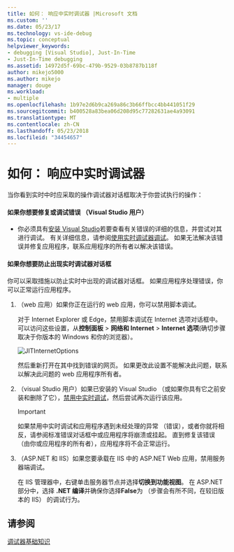 ```yaml
---
title: 如何： 响应中实时调试器 |Microsoft 文档
ms.custom: ''
ms.date: 05/23/17
ms.technology: vs-ide-debug
ms.topic: conceptual
helpviewer_keywords:
- debugging [Visual Studio], Just-In-Time
- Just-In-Time debugging
ms.assetid: 14972d5f-69bc-479b-9529-03b8787b118f
author: mikejo5000
ms.author: mikejo
manager: douge
ms.workload:
- multiple
ms.openlocfilehash: 1b97e2d6b9ca269a86c3b66ffbcc4bb441051f29
ms.sourcegitcommit: b400528a83bea06d208d95c77282631ae4a93091
ms.translationtype: MT
ms.contentlocale: zh-CN
ms.lasthandoff: 05/23/2018
ms.locfileid: "34454657"
---
```

# <a name="how-to-respond-to-the-just-in-time-debugger"></a>如何： 响应中实时调试器

当你看到实时中时应采取的操作调试器对话框取决于你尝试执行的操作：

#### <a name="if-you-want-to-fix-or-debug-the-error-visual-studio-users"></a>如果你想要修复或调试错误 （Visual Studio 用户）

- 你必须具有[安装 Visual Studio](http://www.visualstudio.com)若要查看有关错误的详细的信息，并尝试对其进行调试。 有关详细信息，请参阅[使用实时调试器调试](../debugger/debug-using-the-just-in-time-debugger.md)。 如果无法解决该错误并修复应用程序，联系应用程序的所有者以解决该错误。

#### <a name="if-you-want-to-prevent-the-just-in-time-debugger-dialog-box-from-appearing"></a>如果你想要防止出现实时调试器对话框

你可以采取措施以防止实时中出现的调试器对话框。 如果应用程序处理错误，你可以正常运行应用程序。

1. （web 应用）如果你正在运行的 web 应用，你可以禁用脚本调试。

    对于 Internet Explorer 或 Edge，禁用脚本调试在 Internet 选项对话框中。 可以访问这些设置，从**控制面板** > **网络和 Internet** > **Internet 选项**(确切步骤取决于你版本的 Windows 和你的浏览器）。

    ![JITInternetOptions](../debugger/media/jitinternetoptions.png "JITInternetOptions")

    然后重新打开在其中找到错误的网页。 如果更改此设置不能解决此问题，联系以解决此问题的 web 应用程序所有者。

3. （visual Studio 用户）如果已安装的 Visual Studio （或如果你具有它之前安装和删除了它），[禁用中实时调试](../debugger/debug-using-the-just-in-time-debugger.md)，然后尝试再次运行该应用。

    > [!IMPORTANT]
    > 如果禁用中实时调试和应用程序遇到未经处理的异常 （错误），或者你就将相反，请参阅标准错误对话框中或应用程序将崩溃或挂起。 直到修复该错误 （由你或应用程序的所有者），应用程序将不会正常运行。

2. （ASP.NET 和 IIS）如果您要承载在 IIS 中的 ASP.NET Web 应用，禁用服务器端调试。

    在 IIS 管理器中，右键单击服务器节点并选择**切换到功能视图**。 在 ASP.NET 部分中，选择 **.NET 编译**并确保你选择**False**为 （步骤会有所不同，在较旧版本的 IIS） 的调试行为。
  
## <a name="see-also"></a>请参阅    
 [调试器基础知识](../debugger/debugger-basics.md)   
